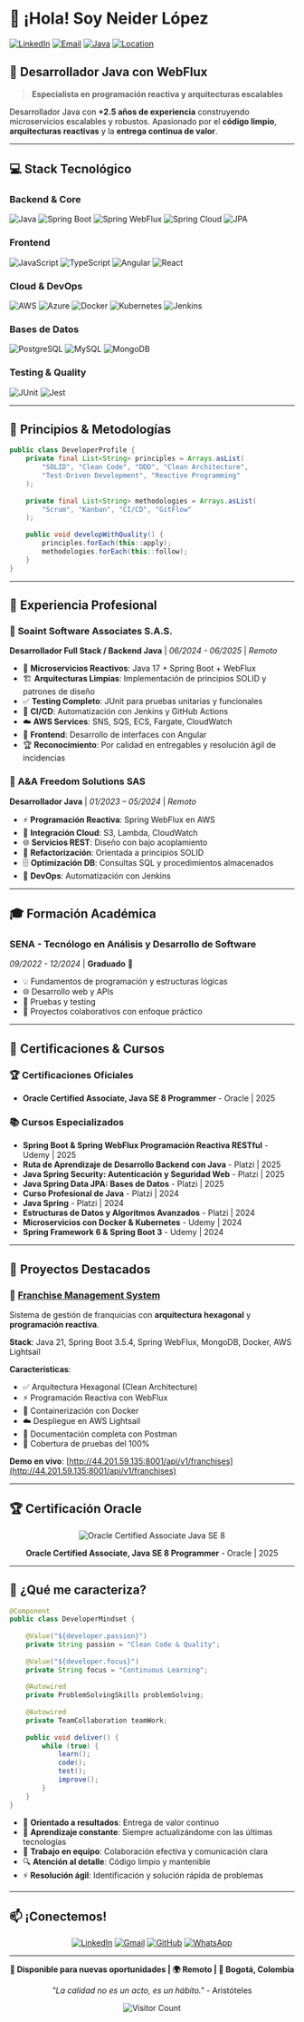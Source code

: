 # 👋 ¡Hola! Soy Neider López

[![LinkedIn](https://img.shields.io/badge/LinkedIn-Connect-blue?style=for-the-badge&logo=linkedin)](https://www.linkedin.com/in/lpzneider)
[![Email](https://img.shields.io/badge/Email-Contact-red?style=for-the-badge&logo=gmail)](mailto:lpzneider@gmail.com)
[![Java](https://img.shields.io/badge/Java-Certified-orange?style=for-the-badge&logo=oracle)](https://education.oracle.com/oracle-certified-associate-java-se-8-programmer/trackp_333)
[![Location](https://img.shields.io/badge/Location-Bogotá%20(Remoto)-green?style=for-the-badge&logo=googlemaps)]()

## 🚀 Desarrollador Java con WebFlux

> **Especialista en programación reactiva y arquitecturas escalables**

Desarrollador Java con **+2.5 años de experiencia** construyendo microservicios escalables y robustos. Apasionado por el **código limpio**, **arquitecturas reactivas** y la **entrega continua de valor**.

---

## 💻 Stack Tecnológico

### **Backend & Core**
![Java](https://img.shields.io/badge/Java%208--17-ED8B00?style=for-the-badge&logo=openjdk&logoColor=white)
![Spring Boot](https://img.shields.io/badge/Spring%20Boot-6DB33F?style=for-the-badge&logo=spring&logoColor=white)
![Spring WebFlux](https://img.shields.io/badge/Spring%20WebFlux-6DB33F?style=for-the-badge&logo=spring&logoColor=white)
![Spring Cloud](https://img.shields.io/badge/Spring%20Cloud-6DB33F?style=for-the-badge&logo=spring&logoColor=white)
![JPA](https://img.shields.io/badge/Spring%20JPA-6DB33F?style=for-the-badge&logo=spring&logoColor=white)

### **Frontend**
![JavaScript](https://img.shields.io/badge/JavaScript-F7DF1E?style=for-the-badge&logo=javascript&logoColor=black)
![TypeScript](https://img.shields.io/badge/TypeScript-007ACC?style=for-the-badge&logo=typescript&logoColor=white)
![Angular](https://img.shields.io/badge/Angular-DD0031?style=for-the-badge&logo=angular&logoColor=white)
![React](https://img.shields.io/badge/React-20232A?style=for-the-badge&logo=react&logoColor=61DAFB)

### **Cloud & DevOps**
![AWS](https://img.shields.io/badge/AWS-232F3E?style=for-the-badge&logo=amazonaws&logoColor=white)
![Azure](https://img.shields.io/badge/Azure-0078D4?style=for-the-badge&logo=microsoftazure&logoColor=white)
![Docker](https://img.shields.io/badge/Docker-2496ED?style=for-the-badge&logo=docker&logoColor=white)
![Kubernetes](https://img.shields.io/badge/Kubernetes-326CE5?style=for-the-badge&logo=kubernetes&logoColor=white)
![Jenkins](https://img.shields.io/badge/Jenkins-D24939?style=for-the-badge&logo=jenkins&logoColor=white)

### **Bases de Datos**
![PostgreSQL](https://img.shields.io/badge/PostgreSQL-316192?style=for-the-badge&logo=postgresql&logoColor=white)
![MySQL](https://img.shields.io/badge/MySQL-005C84?style=for-the-badge&logo=mysql&logoColor=white)
![MongoDB](https://img.shields.io/badge/MongoDB-4EA94B?style=for-the-badge&logo=mongodb&logoColor=white)

### **Testing & Quality**
![JUnit](https://img.shields.io/badge/JUnit-25A162?style=for-the-badge&logo=junit5&logoColor=white)
![Jest](https://img.shields.io/badge/Jest-C21325?style=for-the-badge&logo=jest&logoColor=white)

---

## 🎯 Principios & Metodologías

```java
public class DeveloperProfile {
    private final List<String> principles = Arrays.asList(
        "SOLID", "Clean Code", "DDD", "Clean Architecture",
        "Test-Driven Development", "Reactive Programming"
    );
    
    private final List<String> methodologies = Arrays.asList(
        "Scrum", "Kanban", "CI/CD", "GitFlow"
    );
    
    public void developWithQuality() {
        principles.forEach(this::apply);
        methodologies.forEach(this::follow);
    }
}
```

---

## 💼 Experiencia Profesional

### 🏢 **Soaint Software Associates S.A.S.**
**Desarrollador Full Stack / Backend Java** | *06/2024 - 06/2025* | *Remoto*

- 🔄 **Microservicios Reactivos**: Java 17 + Spring Boot + WebFlux
- 🏗️ **Arquitecturas Limpias**: Implementación de principios SOLID y patrones de diseño
- ✅ **Testing Completo**: JUnit para pruebas unitarias y funcionales
- 🚀 **CI/CD**: Automatización con Jenkins y GitHub Actions
- ☁️ **AWS Services**: SNS, SQS, ECS, Fargate, CloudWatch
- 🎨 **Frontend**: Desarrollo de interfaces con Angular
- 🏆 **Reconocimiento**: Por calidad en entregables y resolución ágil de incidencias

### 🏢 **A&A Freedom Solutions SAS**
**Desarrollador Java** | *01/2023 – 05/2024* | *Remoto*

- ⚡ **Programación Reactiva**: Spring WebFlux en AWS
- 🔧 **Integración Cloud**: S3, Lambda, CloudWatch
- 🌐 **Servicios REST**: Diseño con bajo acoplamiento
- 🔄 **Refactorización**: Orientada a principios SOLID
- 🗄️ **Optimización DB**: Consultas SQL y procedimientos almacenados
- 🔄 **DevOps**: Automatización con Jenkins

---

## 🎓 Formación Académica

### **SENA - Tecnólogo en Análisis y Desarrollo de Software**
*09/2022 - 12/2024* | **Graduado** 🎉

- 💡 Fundamentos de programación y estructuras lógicas
- 🌐 Desarrollo web y APIs
- 🧪 Pruebas y testing
- 👥 Proyectos colaborativos con enfoque práctico

---

## 📜 Certificaciones & Cursos

### **🏆 Certificaciones Oficiales**
- **Oracle Certified Associate, Java SE 8 Programmer** - Oracle | 2025

### **📚 Cursos Especializados**
- **Spring Boot & Spring WebFlux Programación Reactiva RESTful** - Udemy | 2025
- **Ruta de Aprendizaje de Desarrollo Backend con Java** - Platzi | 2025
- **Java Spring Security: Autenticación y Seguridad Web** - Platzi | 2025
- **Java Spring Data JPA: Bases de Datos** - Platzi | 2025
- **Curso Profesional de Java** - Platzi | 2024
- **Java Spring** - Platzi | 2024
- **Estructuras de Datos y Algoritmos Avanzados** - Platzi | 2024
- **Microservicios con Docker & Kubernetes** - Udemy | 2024
- **Spring Framework 6 & Spring Boot 3** - Udemy | 2024

---

## 🚀 Proyectos Destacados

### 🏢 [Franchise Management System](https://github.com/LPZneider/franchise-system)
Sistema de gestión de franquicias con **arquitectura hexagonal** y **programación reactiva**.

**Stack**: Java 21, Spring Boot 3.5.4, Spring WebFlux, MongoDB, Docker, AWS Lightsail

**Características**:
- ✅ Arquitectura Hexagonal (Clean Architecture)
- ⚡ Programación Reactiva con WebFlux
- 🐳 Containerización con Docker
- ☁️ Despliegue en AWS Lightsail
- 📖 Documentación completa con Postman
- 🧪 Cobertura de pruebas del 100%

**Demo en vivo**: [http://44.201.59.135:8001/api/v1/franchises](http://44.201.59.135:8001/api/v1/franchises)

---

## 🏆 Certificación Oracle

<div align="center">

![Oracle Certified Associate Java SE 8](OCAJSE8.jpg)

**Oracle Certified Associate, Java SE 8 Programmer** - Oracle | 2025

</div>

---

## 🌟 ¿Qué me caracteriza?

```java
@Component
public class DeveloperMindset {
    
    @Value("${developer.passion}")
    private String passion = "Clean Code & Quality";
    
    @Value("${developer.focus}")
    private String focus = "Continuous Learning";
    
    @Autowired
    private ProblemSolvingSkills problemSolving;
    
    @Autowired
    private TeamCollaboration teamWork;
    
    public void deliver() {
        while (true) {
            learn();
            code();
            test();
            improve();
        }
    }
}
```

- 🎯 **Orientado a resultados**: Entrega de valor continuo
- 🧠 **Aprendizaje constante**: Siempre actualizándome con las últimas tecnologías
- 🤝 **Trabajo en equipo**: Colaboración efectiva y comunicación clara
- 🔍 **Atención al detalle**: Código limpio y mantenible
- ⚡ **Resolución ágil**: Identificación y solución rápida de problemas

---

## 📫 ¡Conectemos!

<div align="center">

[![LinkedIn](https://img.shields.io/badge/LinkedIn-0077B5?style=for-the-badge&logo=linkedin&logoColor=white)](https://www.linkedin.com/in/lpzneider)
[![Gmail](https://img.shields.io/badge/Gmail-D14836?style=for-the-badge&logo=gmail&logoColor=white)](mailto:lpzneider@gmail.com)
[![GitHub](https://img.shields.io/badge/GitHub-100000?style=for-the-badge&logo=github&logoColor=white)](https://github.com/lpzneider)
[![WhatsApp](https://img.shields.io/badge/WhatsApp-25D366?style=for-the-badge&logo=whatsapp&logoColor=white)](https://wa.me/573154682507)

</div>

---

<div align="center">

**💼 Disponible para nuevas oportunidades | 🌍 Remoto | 📍 Bogotá, Colombia**

*"La calidad no es un acto, es un hábito."* - Aristóteles

![Visitor Count](https://visitor-badge.laobi.icu/badge?page_id=lpzneider.lpzneider)

</div>
